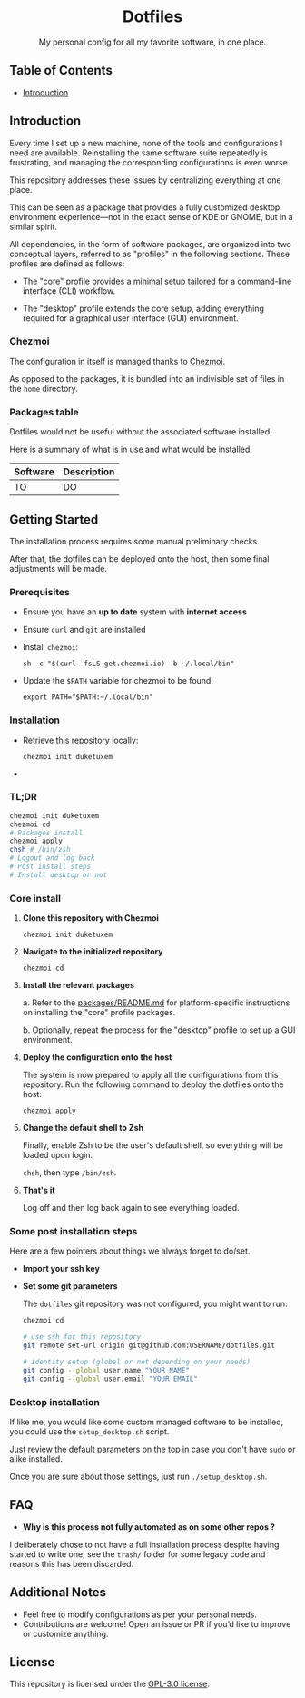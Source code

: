 <div align="center">
  <h1>Dotfiles</h1>
  <p>My personal config for all my favorite software, in one place.</p>
  <!-- Insert the ricing screenshot here -->
</div>


## Table of Contents

- [Introduction](#introduction)


## Introduction

Every time I set up a new machine, none of the tools and
configurations I need are available. Reinstalling the same software suite
repeatedly is frustrating, and managing the corresponding configurations is
even worse.

This repository addresses these issues by centralizing everything at one place.

This can be seen as a package that provides a fully customized
desktop environment experience—not in the exact sense of KDE or GNOME,
but in a similar spirit.

All dependencies, in the form of software packages, are organized into two
conceptual layers, referred to as "profiles" in the following sections.
These profiles are defined as follows:

 - The "core" profile provides a minimal setup tailored for
 a command-line interface (CLI) workflow.

 - The "desktop" profile extends the core setup, adding everything required
 for a graphical user interface (GUI) environment.

### Chezmoi

The configuration in itself is managed thanks to
[Chezmoi](https://www.chezmoi.io).

As opposed to the packages, it is bundled into an indivisible set of files
in the `home` directory.


### Packages table

Dotfiles would not be useful without the associated software installed.

Here is a summary of what is in use and what would be installed.

| Software | Description |
| -- | --|
| TO | DO |


## Getting Started

The installation process requires some manual preliminary checks.

After that, the dotfiles can be deployed onto the host, then some final adjustments will be made.

### Prerequisites

- Ensure you have an **up to date** system with **internet access**
- Ensure `curl` and `git` are installed
- Install `chezmoi`:

  `sh -c "$(curl -fsLS get.chezmoi.io) -b ~/.local/bin"`
- Update the `$PATH` variable for chezmoi to be found:

  `export PATH="$PATH:~/.local/bin"`


### Installation

- Retrieve this repository locally:

  `chezmoi init duketuxem`
- 

### TL;DR


   ```sh
   chezmoi init duketuxem
   chezmoi cd
   # Packages install
   chezmoi apply
   chsh # /bin/zsh
   # Logout and log back
   # Post install steps
   # Install desktop or not
   ```


### Core install

1. **Clone this repository with Chezmoi**

   `chezmoi init duketuxem`

2. **Navigate to the initialized repository**

   `chezmoi cd`

3. **Install the relevant packages**

   a. Refer to the [packages/README.md](./packages/README.md#installation)
   for platform-specific instructions on installing the "core"
   profile packages.

   b. Optionally, repeat the process for the "desktop" profile
   to set up a GUI environment.

4. **Deploy the configuration onto the host**

    The system is now prepared to apply all the configurations from this
    repository. Run the following command to deploy the dotfiles onto the host:

   `chezmoi apply`

5. **Change the default shell to Zsh**

   Finally, enable Zsh to be the user's default shell,
   so everything will be loaded upon login.

   `chsh`, then type `/bin/zsh`.

6. **That's it**

   Log off and then log back again to see everything loaded.

### Some post installation steps

   Here are a few pointers about things we always forget to do/set.

   - **Import your ssh key**

   - **Set some git parameters**

      The `dotfiles` git repository was not configured, you might want to run:

      ```sh
      chezmoi cd

      # use ssh for this repository
      git remote set-url origin git@github.com:USERNAME/dotfiles.git

      # identity setup (global or not depending on your needs)
      git config --global user.name "YOUR NAME"
      git config --global user.email "YOUR EMAIL"
      ```


### Desktop installation

If like me, you would like some custom managed software to be installed,
you could use the `setup_desktop.sh` script.

Just review the default parameters on the top in case you don't have `sudo`
or alike installed.

Once you are sure about those settings, just run `./setup_desktop.sh`.



## FAQ

- **Why is this process not fully automated as on some other repos ?**

I deliberately chose to not have a full installation process despite having
started to write one, see the `trash/` folder for some legacy code and reasons
this has been discarded.


## Additional Notes

- Feel free to modify configurations as per your personal needs.
- Contributions are welcome!
Open an issue or PR if you’d like to improve or customize anything.


## License

This repository is licensed under the [GPL-3.0 license](LICENSE).
